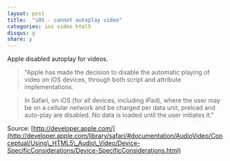 ```yaml
---
layout: post
title:  "iOS - cannot autoplay video"
categories: ios video html5
disqus: y
share: y
---
```


Apple disabled autoplay for videos.

> "Apple has made the decision to disable the automatic playing of video on iOS devices, through both script and attribute implementations.

> In Safari, on iOS (for all devices, including iPad), where the user may be on a cellular network and be charged per data unit, preload and auto-play are disabled. No data is loaded until the user initiates it."

Source: [http://developer.apple.com/](http://developer.apple.com/library/safari/#documentation/AudioVideo/Conceptual/Using\_HTML5\_Audio\_Video/Device-SpecificConsiderations/Device-SpecificConsiderations.html)